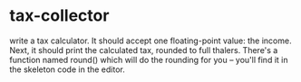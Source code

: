 # tax-collector
 write a tax calculator.  It should accept one floating-point value: the income. Next, it should print the calculated tax, rounded to full thalers. There's a function named round() which will do the rounding for you – you'll find it in the skeleton code in the editor.
